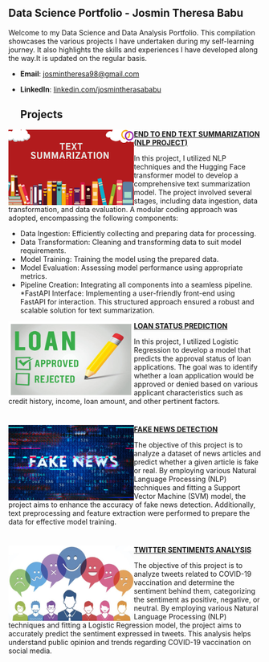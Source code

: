 ## Data Science Portfolio - Josmin Theresa Babu
Welcome to my Data Science and Data Analysis Portfolio. This compilation showcases the various projects I have undertaken during my self-learning journey. It also highlights the skills and experiences I have developed along the way.It is updated on the regular basis.

- **Email**: [josmintheresa98@gmail.com](josmintheresa98@gmail.com)
- **LinkedIn**: [linkedin.com/josmintherasababu](https://www.linkedin.com/in/josmintherasababu/)

  ## Projects
<img align="left" width="250" height="150" src="Images/text image.png"> **[END TO END TEXT SUMMARIZATION (NLP PROJECT)](https://github.com/Josmin123/Text-Summarization-Project)**

In this project, I utilized NLP techniques and the Hugging Face transformer model to develop a comprehensive text summarization model. The project involved several stages, including data ingestion, data transformation, and data evaluation. A modular coding approach was adopted, encompassing the following components:

* Data Ingestion: Efficiently collecting and preparing data for processing.
* Data Transformation: Cleaning and transforming data to suit model requirements.
* Model Training: Training the model using the prepared data.
* Model Evaluation: Assessing model performance using appropriate metrics.
* Pipeline Creation: Integrating all components into a seamless pipeline.
*FastAPI Interface: Implementing a user-friendly front-end using FastAPI for interaction.
This structured approach ensured a robust and scalable solution for text summarization.

<img align="left" width="250" height="150" src="Images/loan image.png"> **[LOAN STATUS PREDICTION ](https://github.com/Josmin123/Loan-status-prediction)**

 In this project, I utilized Logistic Regression to develop a model that predicts the approval status of loan applications. The goal was to identify whether a loan application would be approved or denied based on various applicant characteristics such as credit history, income, loan amount, and other pertinent factors.

#

<img align="left" width="250" height="150" src="Images/fake news.jpg"> **[FAKE NEWS DETECTION](https://github.com/Josmin123/Fake-news-detection)**

The objective of this project is to analyze a dataset of news articles and predict whether a given article is fake or real. By employing various Natural Language Processing (NLP) techniques and fitting a Support Vector Machine (SVM) model, the project aims to enhance the accuracy of fake news detection. Additionally, text preprocessing and feature extraction were performed to prepare the data for effective model training.

#

<img align="left" width="250" height="150" src="Images/twitter-sentiment-analysis.jpg"> **[TWITTER SENTIMENTS ANALYSIS](https://github.com/Josmin123/Twitter-sentiment-analysis)**
 
The objective of this project is to analyze tweets related to COVID-19 vaccination and determine the sentiment behind them, categorizing the sentiment as positive, negative, or neutral. By employing various Natural Language Processing (NLP) techniques and fitting a Logistic Regression model, the project aims to accurately predict the sentiment expressed in tweets. This analysis helps understand public opinion and trends regarding COVID-19 vaccination on social media.

#


